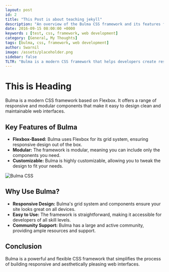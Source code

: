 ```yaml
---
layout: post
id: 2
title: "This Post is about teaching jekyll"
description: "An overview of the Bulma CSS framework and its features for building responsive web interfaces."
date: 2016-09-15 08:00:00 +0000
keywords : [test, css, framework, web development]
category: [General, My Thoughts]
tags: [bulma, css, framework, web development]
author: Swarnil
image: /assets/placeholder.png
sidebar: false
TLTR: "Bulma is a modern CSS framework that helps developers create responsive and aesthetically pleasing web interfaces."
---
```


# This is Heading

Bulma is a modern CSS framework based on Flexbox. It offers a range of responsive and modular components that make it easy to design clean and maintainable web interfaces.

## Key Features of Bulma

- **Flexbox-Based:** Bulma uses Flexbox for its grid system, ensuring responsive design out of the box.
- **Modular:** The framework is modular, meaning you can include only the components you need.
- **Customizable:** Bulma is highly customizable, allowing you to tweak the design to fit your needs.

![Bulma CSS](https://via.placeholder.com/800x450)

## Why Use Bulma?

- **Responsive Design:** Bulma's grid system and components ensure your site looks great on all devices.
- **Easy to Use:** The framework is straightforward, making it accessible for developers of all skill levels.
- **Community Support:** Bulma has a large and active community, providing ample resources and support.

## Conclusion

Bulma is a powerful and flexible CSS framework that simplifies the process of building responsive and aesthetically pleasing web interfaces.
